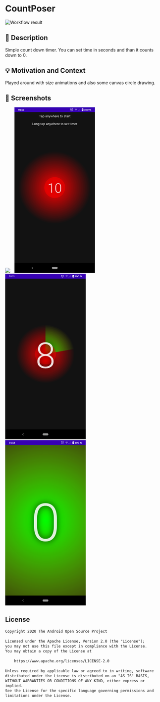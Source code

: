 # CountPoser

![Workflow result](https://github.com/timo-drick/compose_dev_challenge_2/workflows/Check/badge.svg)

## :scroll: Description
Simple count down timer. You can set time in seconds and than it counts down to 0.

## :bulb: Motivation and Context
Played around with size animations and also some canvas circle drawing.

## :camera_flash: Screenshots
<img src="/results/video.gif" width="260">&emsp;<img src="/results/screenshot_1.png" width="260">&emsp;<img src="/results/screenshot_2.png" width="260">&emsp;<img src="/results/screenshot_3.png" width="260">

## License
```
Copyright 2020 The Android Open Source Project

Licensed under the Apache License, Version 2.0 (the "License");
you may not use this file except in compliance with the License.
You may obtain a copy of the License at

    https://www.apache.org/licenses/LICENSE-2.0

Unless required by applicable law or agreed to in writing, software
distributed under the License is distributed on an "AS IS" BASIS,
WITHOUT WARRANTIES OR CONDITIONS OF ANY KIND, either express or implied.
See the License for the specific language governing permissions and
limitations under the License.
```
